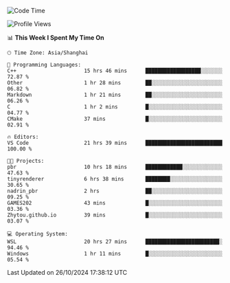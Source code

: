 <!--START_SECTION:waka-->
![Code Time](http://img.shields.io/badge/Code%20Time-2%2C078%20hrs%2050%20mins-blue)

![Profile Views](http://img.shields.io/badge/Profile%20Views-0-blue)

📊 **This Week I Spent My Time On** 

```text
🕑︎ Time Zone: Asia/Shanghai

💬 Programming Languages: 
C++                      15 hrs 46 mins      ██████████████████░░░░░░░   72.87 % 
Other                    1 hr 28 mins        ██░░░░░░░░░░░░░░░░░░░░░░░   06.82 % 
Markdown                 1 hr 21 mins        ██░░░░░░░░░░░░░░░░░░░░░░░   06.26 % 
C                        1 hr 2 mins         █░░░░░░░░░░░░░░░░░░░░░░░░   04.77 % 
CMake                    37 mins             █░░░░░░░░░░░░░░░░░░░░░░░░   02.91 % 

🔥 Editors: 
VS Code                  21 hrs 39 mins      █████████████████████████   100.00 % 

🐱‍💻 Projects: 
pbr                      10 hrs 18 mins      ████████████░░░░░░░░░░░░░   47.63 % 
tinyrenderer             6 hrs 38 mins       ████████░░░░░░░░░░░░░░░░░   30.65 % 
nadrin_pbr               2 hrs               ██░░░░░░░░░░░░░░░░░░░░░░░   09.25 % 
GAMES202                 43 mins             █░░░░░░░░░░░░░░░░░░░░░░░░   03.36 % 
Zhytou.github.io         39 mins             █░░░░░░░░░░░░░░░░░░░░░░░░   03.07 % 

💻 Operating System: 
WSL                      20 hrs 27 mins      ████████████████████████░   94.46 % 
Windows                  1 hr 11 mins        █░░░░░░░░░░░░░░░░░░░░░░░░   05.54 % 
```


 Last Updated on 26/10/2024 17:38:12 UTC
<!--END_SECTION:waka-->